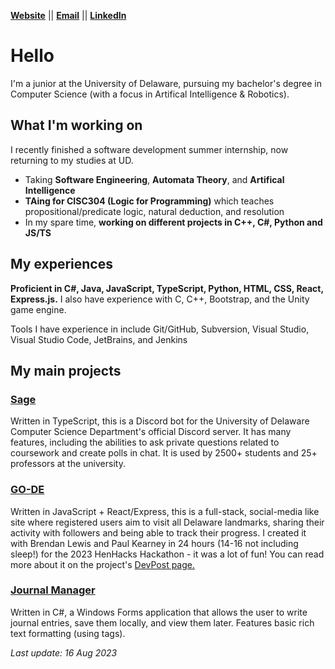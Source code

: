 [**Website**](https://sbrugel.github.io/) || [**Email**](mailto:sbrugel@udel.edu) || [**LinkedIn**](https://www.linkedin.com/in/sbrugel/)

# Hello
I'm a junior at the University of Delaware, pursuing my bachelor's degree in Computer Science (with a focus in Artifical Intelligence & Robotics).

## What I'm working on
I recently finished a software development summer internship, now returning to my studies at UD.
- Taking **Software Engineering**, **Automata Theory**, and **Artifical Intelligence**
- **TAing for CISC304 (Logic for Programming)** which teaches propositional/predicate logic, natural deduction, and resolution
- In my spare time, **working on different projects in C++, C#, Python and JS/TS**

## My experiences
**Proficient in C#, Java, JavaScript, TypeScript, Python, HTML, CSS, React, Express.js.** I also have experience with C, C++, Bootstrap, and the Unity game engine.

Tools I have experience in include Git/GitHub, Subversion, Visual Studio, Visual Studio Code, JetBrains, and Jenkins

## My main projects
### [Sage](https://github.com/ud-cis-discord/SageV2)
Written in TypeScript, this is a Discord bot for the University of Delaware Computer Science Department's official Discord server. It has many features, including the abilities to ask private questions related to coursework and create polls in chat. It is used by 2500+ students and 25+ professors at the university.

### [GO-DE](https://github.com/sbrugel/go-de)
Written in JavaScript + React/Express, this is a full-stack, social-media like site where registered users aim to visit all Delaware landmarks, sharing their activity with followers and being able to track their progress. I created it with Brendan Lewis and Paul Kearney in 24 hours (14-16 not including sleep!) for the 2023 HenHacks Hackathon - it was a lot of fun! You can read more about it on the project's [DevPost page.](https://devpost.com/software/go-de)

### [Journal Manager](https://github.com/sbrugel/Journal-Manager)
Written in C#, a Windows Forms application that allows the user to write journal entries, save them locally, and view them later. Features basic rich text formatting (using tags).

*Last update: 16 Aug 2023*
